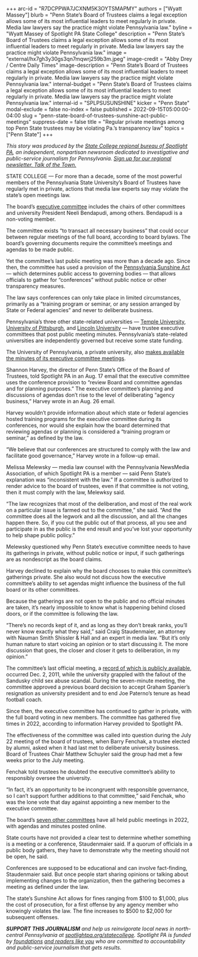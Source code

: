 +++
arc-id = "R7DCPPWA7JCXNM5K3OYTSMAPMY"
authors = ["Wyatt Massey"]
blurb = "Penn State’s Board of Trustees claims a legal exception allows some of its most influential leaders to meet regularly in private. Media law lawyers say the practice might violate Pennsylvania law."
byline = "Wyatt Massey of Spotlight PA State College"
description = "Penn State’s Board of Trustees claims a legal exception allows some of its most influential leaders to meet regularly in private. Media law lawyers say the practice might violate Pennsylvania law."
image = "external/hx7gh3y30gs3qn7mqwrj259b3m.jpeg"
image-credit = "Abby Drey / Centre Daily Times"
image-description = "Penn State’s Board of Trustees claims a legal exception allows some of its most influential leaders to meet regularly in private. Media law lawyers say the practice might violate Pennsylvania law."
internal-budget = "Penn State’s Board of Trustees claims a legal exception allows some of its most influential leaders to meet regularly in private. Media law lawyers say the practice might violate Pennsylvania law."
internal-id = "SPLPSUSUNSHINE"
kicker = "Penn State"
modal-exclude = false
no-index = false
published = 2022-09-15T05:00:00-04:00
slug = "penn-state-board-of-trustees-sunshine-act-public-meetings"
suppress-date = false
title = "Regular private meetings among top Penn State trustees may be violating Pa.’s transparency law"
topics = ["Penn State"]
+++

<i>This story was produced by the </i><a href="https://www.spotlightpa.org/statecollege"><i>State College regional bureau of Spotlight PA</i></a><i>, an independent, nonpartisan newsroom dedicated to investigative and public-service journalism for Pennsylvania. </i><a href="https://www.spotlightpa.org/newsletters/talkofthetown"><i>Sign up for our regional newsletter, Talk of the Town.</i></a>

STATE COLLEGE — For more than a decade, some of the most powerful members of the Pennsylvania State University’s Board of Trustees have regularly met in private, actions that media law experts say may violate the state’s open meetings law.

The board’s <a href="https://web.archive.org/20201020153235/https://trustees.psu.edu/committee-membership/">executive committee</a> includes the chairs of other committees and university President Neeli Bendapudi, among others. Bendapudi is a non-voting member.

The committee exists “to transact all necessary business” that could occur between regular meetings of the full board, according to board bylaws. The board’s governing documents require the committee’s meetings and agendas to be made public.

Yet the committee’s last public meeting was more than a decade ago. Since then, the committee has used a provision of the <a href="https://web.archive.org/20100611131055/https://www.legis.state.pa.us/WU01/LI/LI/CT/HTM/65/65.HTM">Pennsylvania Sunshine Act</a> — which determines public access to governing bodies — that allows officials to gather for “conferences” without public notice or other transparency measures.

The law says conferences can only take place in limited circumstances, primarily as a “training program or seminar, or any session arranged by State or Federal agencies” and never to deliberate business.

<script src="https://www.spotlightpa.org/embed.js" async></script><div data-spl-embed-version="1" data-spl-src="https://www.spotlightpa.org/embeds/newsletter/?cta=Sign%20up%20for%20our%20new%20regional%20newsletter%2C%20%3Cb%3ETalk%20of%20the%20Town%3C%2Fb%3E%2C%20and%20get%20all%20the%20news%20and%20notes%20from%20State%20College%20and%20north-central%20PA.&button=Sign%20Up%20Now&preselect=state_college&eyebrow=DON'T%20MISS%20A%20BEAT"></div>

Pennsylvania’s three other state-related universities — <a href="https://web.archive.org/20200429185833/https://secretary.temple.edu/agendas-minutes/executive">Temple University</a>, <a href="https://web.archive.org/20220919040538/https://www.trustees.pitt.edu/past-meeting-materials">University of Pittsburgh</a>, and <a href="https://web.archive.org/20220917160723/https://www.lincoln.edu/_files/bot-meeting-minutes/Executive-Committee---April-30,-2020.pdf">Lincoln University</a> — have trustee executive committees that post public meeting minutes. Pennsylvania’s state-related universities are independently governed but receive some state funding.

The University of Pennsylvania, a private university, also <a href="https://archives.upenn.edu/digitized-resources/docs-pubs/trustees-minutes/">makes available the minutes of its executive committee meetings</a>.

Shannon Harvey, the director of Penn State’s Office of the Board of Trustees, told Spotlight PA in an Aug. 17 email that the executive committee uses the conference provision to “review Board and committee agendas and for planning purposes.” The executive committee’s planning and discussions of agendas don’t rise to the level of deliberating “agency business,” Harvey wrote in an Aug. 26 email.

Harvey wouldn’t provide information about which state or federal agencies hosted training programs for the executive committee during its conferences, nor would she explain how the board determined that reviewing agendas or planning is considered a “training program or seminar,” as defined by the law.

“We believe that our conferences are structured to comply with the law and facilitate good governance,” Harvey wrote in a follow-up email.

Melissa Melewsky — media law counsel with the Pennsylvania NewsMedia Association, of which Spotlight PA is a member — said Penn State’s explanation was “inconsistent with the law.” If a committee is authorized to render advice to the board of trustees, even if that committee is not voting, then it must comply with the law, Melewksy said.

“The law recognizes that most of the deliberation, and most of the real work on a particular issue is farmed out to the committee,” she said. “And the committee does all the legwork and all the discussion, and all the changes happen there. So, if you cut the public out of that process, all you see and participate in as the public is the end result and you’ve lost your opportunity to help shape public policy.”

Melewsky questioned why Penn State’s executive committee needs to have its gatherings in private, without public notice or input, if such gatherings are as nondescript as the board claims.

Harvey declined to explain why the board chooses to make this committee’s gatherings private. She also would not discuss how the executive committee’s ability to set agendas might influence the business of the full board or its other committees.

Because the gatherings are not open to the public and no official minutes are taken, it’s nearly impossible to know what is happening behind closed doors, or if the committee is following the law.

“There’s no records kept of it, and as long as they don’t break ranks, you’ll never know exactly what they said,” said Craig Staudenmaier, an attorney with Nauman Smith Shissler &amp; Hall and an expert in media law. “But it’s only human nature to start voicing an opinion or to start discussing it. The more discussion that goes, the closer and closer it gets to deliberation, in my opinion.”

The committee’s last official meeting, a <a href="https://web.archive.org/20210226104649/https://trustees.psu.edu/files/2020/02/december22011minutesbot.pdf">record of which is publicly available</a>, occurred Dec. 2, 2011, while the university grappled with the fallout of the Sandusky child sex abuse scandal. During the seven-minute meeting, the committee approved a previous board decision to accept Graham Spanier’s resignation as university president and to end Joe Paterno’s tenure as head football coach.

Since then, the executive committee has continued to gather in private, with the full board voting in new members. The committee has gathered five times in 2022, according to information Harvey provided to Spotlight PA.

The effectiveness of the committee was called into question during the July 22 meeting of the board of trustees, when Barry Fenchak, a trustee elected by alumni, asked when it had last met to deliberate university business. Board of Trustees Chair Matthew Schuyler said the group had met a few weeks prior to the July meeting.

Fenchak told trustees he doubted the executive committee’s ability to responsibly oversee the university.

“In fact, it’s an opportunity to be incongruent with responsible governance, so I can’t support further additions to that committee,” said Fenchak, who was the lone vote that day against appointing a new member to the executive committee.

<script src="https://www.spotlightpa.org/embed.js" async></script><div data-spl-embed-version="1" data-spl-src="https://www.spotlightpa.org/embeds/donate/"></div>

The board’s <a href="https://web.archive.org/20210224214139/https://trustees.psu.edu/board-and-committee-meetings-2022-23/">seven other committees</a> have all held public meetings in 2022, with agendas and minutes posted online.

State courts have not provided a clear test to determine whether something is a meeting or a conference, Staudenmaier said. If a quorum of officials in a public body gathers, they have to demonstrate why the meeting should not be open, he said.

Conferences are supposed to be educational and can involve fact-finding, Staudenmaier said. But once people start sharing opinions or talking about implementing changes to the organization, then the gathering becomes a meeting as defined under the law.

The state’s Sunshine Act allows for fines ranging from $100 to $1,000, plus the cost of prosecution, for a first offense by any agency member who knowingly violates the law. The fine increases to $500 to $2,000 for subsequent offenses.

<i><b>SUPPORT THIS JOURNALISM</b></i><i> and help us reinvigorate local news in north-central Pennsylvania at </i><a href="/donate?campaign=701Dn000000Ygq1IAC&utm_source=www.spotlightpa.org&utm_medium=statecollege:section&utm_campaign=statecollege:main"><i>spotlightpa.org/statecollege</i></a><i>. Spotlight PA is funded by </i><a href="https://www.spotlightpa.org/support"><i>foundations</i></a><i> </i><a href="https://www.spotlightpa.org/support"><i>and readers like you</i></a><i> who are committed to accountability and public-service journalism that gets results.</i>

